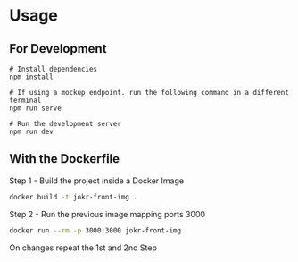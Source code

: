 # Usage
## For Development
```
# Install dependencies
npm install

# If using a mockup endpoint. run the following command in a different terminal
npm run serve

# Run the development server
npm run dev
```

## With the Dockerfile

Step 1 - Build the project inside a Docker Image

```bash
docker build -t jokr-front-img .
```

Step 2 - Run the previous image mapping ports 3000

```bash
docker run --rm -p 3000:3000 jokr-front-img
```

On changes repeat the 1st and 2nd Step